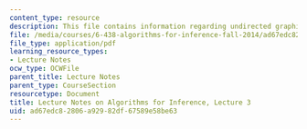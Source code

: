 ```yaml
---
content_type: resource
description: This file contains information regarding undirected graphical models.
file: /media/courses/6-438-algorithms-for-inference-fall-2014/ad67edc82806a92982df67589e58be63_MIT6_438F14_Lec3.pdf
file_type: application/pdf
learning_resource_types:
- Lecture Notes
ocw_type: OCWFile
parent_title: Lecture Notes
parent_type: CourseSection
resourcetype: Document
title: Lecture Notes on Algorithms for Inference, Lecture 3
uid: ad67edc8-2806-a929-82df-67589e58be63
---
```

